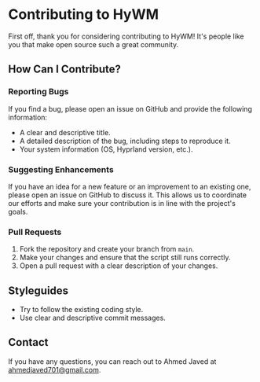 # Contributing to HyWM

First off, thank you for considering contributing to HyWM! It's people like you that make open source such a great community.

## How Can I Contribute?

### Reporting Bugs

If you find a bug, please open an issue on GitHub and provide the following information:

*   A clear and descriptive title.
*   A detailed description of the bug, including steps to reproduce it.
*   Your system information (OS, Hyprland version, etc.).

### Suggesting Enhancements

If you have an idea for a new feature or an improvement to an existing one, please open an issue on GitHub to discuss it. This allows us to coordinate our efforts and make sure your contribution is in line with the project's goals.

### Pull Requests

1.  Fork the repository and create your branch from `main`.
2.  Make your changes and ensure that the script still runs correctly.
3.  Open a pull request with a clear description of your changes.

## Styleguides

*   Try to follow the existing coding style.
*   Use clear and descriptive commit messages.

## Contact

If you have any questions, you can reach out to Ahmed Javed at [ahmedjaved701@gmail.com](mailto:ahmedjaved701@gmail.com).
